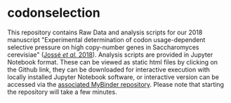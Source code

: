 # codonselection

This repository contains Raw Data and analysis scripts for our 2018  manuscript "Experimental determination of codon usage-dependent selective pressure on high copy-number genes in Saccharomyces cerevisiae" (<a href="https://www.biorxiv.org/content/early/2018/06/29/358259">Joss&eacute; <i>et al.</i> 2018</a>).
Analysis scripts are provided in Jupyter Notebook format. These can be viewed as static html files by clicking on the Github link, they can be downloaded for interactive execution with locally installed Jupyter Notebook software, or interactive version can be accessed via the <a href="https://mybinder.org/v2/gh/tobiasvonderhaar/codonselection/master ">associated MyBinder repository</a>. Please note that starting the repository will take a few minutes.

